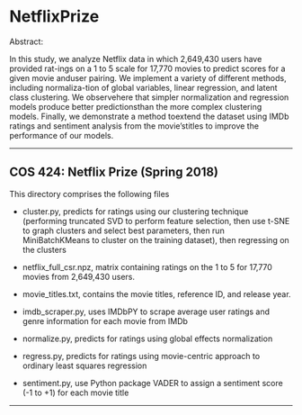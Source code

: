# NetflixPrize

Abstract:

In this study, we analyze Netflix data in which 2,649,430 users have provided rat-ings on a 1 to 5 scale for 17,770 movies to predict scores for a given movie anduser pairing.  We implement a variety of different methods, including normaliza-tion of global variables, linear regression, and latent class clustering. We observehere that simpler normalization and regression models produce better predictionsthan the more complex clustering models.  Finally, we demonstrate a method toextend the dataset using IMDb ratings and sentiment analysis from the movie’stitles to improve the performance of our models.

----------------------------------------------
COS 424: Netflix Prize (Spring 2018)
----------------------------------------------

This directory comprises the following files

- cluster.py, predicts for ratings using our clustering technique (performing truncated SVD to perform feature selection, then use  t-SNE to graph clusters and select best parameters, then run MiniBatchKMeans to cluster on the training dataset), then regressing on the clusters

- netflix_full_csr.npz, matrix containing ratings on the 1 to 5 for 17,770 movies from 2,649,430 users.

- movie_titles.txt, contains the movie titles, reference ID, and release year.

- imdb_scraper.py, uses IMDbPY to scrape average user ratings and genre information for each movie from IMDb

- normalize.py, predicts for ratings using global effects normalization

- regress.py, predicts for ratings using movie-centric approach to ordinary least squares regression

- sentiment.py, use Python package VADER to assign a sentiment score (-1 to +1) for each movie title
----------------------------------------------
